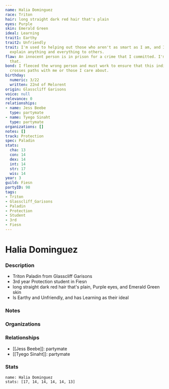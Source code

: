 ```yaml
---
name: Halia Dominguez
race: Triton
hair: long straight dark red hair that's plain
eyes: Purple
skin: Emerald Green
ideal: Learning
trait1: Earthy
trait2: Unfriendly
trait: I'm used to helping out those who aren't as smart as I am, and I patiently
  explain anything and everything to others.
flaw: An innocent person is in prison for a crime that I committed. I'm okay with
  that.
bond: I fleeced the wrong person and must work to ensure that this individual never
  crosses paths with me or those I care about.
birthday:
  numeric: 3/22
  written: 22nd of Melorent
origin: Glasscliff Garisons
voice: null
relevance: 0
relationships:
- name: Jess Beebe
  type: partymate
- name: Tyego Sinaht
  type: partymate
organizations: []
notes: []
track: Protection
spec: Paladin
stats:
  cha: 13
  con: 14
  dex: 14
  int: 14
  str: 17
  wis: 14
year: 3
guild: Fiesn
partyID: 98
tags:
- Triton
- Glasscliff_Garisons
- Paladin
- Protection
- Student
- 3rd
- Fiesn
---
```

# Halia Dominguez
### Description
- Triton Paladin from Glasscliff Garisons
- 3rd year Protection student in Fiesn
- long straight dark red hair that's plain, Purple eyes, and Emerald Green skin
- Is Earthy and Unfriendly, and has Learning as their ideal

### Notes

### Organizations

### Relationships
- [[Jess Beebe]]: partymate
- [[Tyego Sinaht]]: partymate

### Stats
```statblock
name: Halia Dominguez
stats: [17, 14, 14, 14, 14, 13]
```